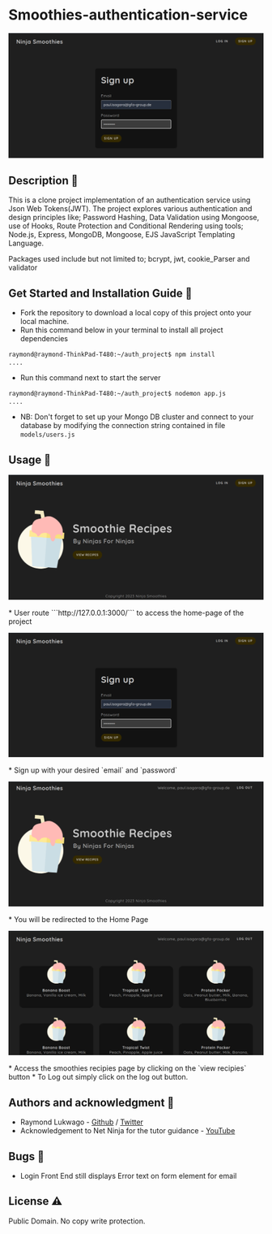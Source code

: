 # Smoothies-authentication-service

<p align="center">
    <img src="public/signup.png" alt="EmailScrapper"/>
</p>

## Description :book:

This is a clone project implementation of an authentication service using Json Web Tokens(JWT). The project explores various authentication and design principles like; Password Hashing, Data Validation using Mongoose, use of Hooks, Route Protection and Conditional Rendering using tools; Node.js, Express, MongoDB, Mongoose, EJS JavaScript Templating Language. 

Packages used include but not limited to; bcrypt, jwt, cookie_Parser and validator

## Get Started and Installation Guide :couple:

* Fork the repository to download a local copy of this project onto your local machine.
* Run this command below in your terminal to install all project dependencies
```shell
raymond@raymond-ThinkPad-T480:~/auth_project$ npm install
....
```
* Run this command next to start the server
```shell
raymond@raymond-ThinkPad-T480:~/auth_project$ nodemon app.js
....
```

* NB: Don't forget to set up your Mongo DB cluster and connect to your database by modifying the connection string contained in file `models/users.js`

## Usage :open_file_folder:
<p align="center">
    <img src="public/index.png" alt="EmailScrapper"/>
</p>
* User route ```http://127.0.0.1:3000/``` to access the home-page of the project
<p align="center">
    <img src="public/signup.png" alt="EmailScrapper"/>
</p>
* Sign up with your desired `email` and `password`
<p align="center">
    <img src="public/logged_in_index.png" alt="EmailScrapper"/>
</p>
* You will be redirected to the Home Page
<p align="center">
    <img src="public/recipies_page.png" alt="EmailScrapper"/>
</p>
* Access the smoothies recipies page by clicking on the `view recipies` button
* To Log out simply click on the log out button.

## Authors and acknowledgment :school:
* Raymond Lukwago - [Github](https://github.com/lukwagoraymond) / [Twitter](https://twitter.com/lukwagoraymond)  
* Acknowledgement to Net Ninja for the tutor guidance - [YouTube](https://www.youtube.com/playlist?list=PL4cUxeGkcC9iqqESP8335DA5cRFp8loyp)

## Bugs :bug:
- Login Front End still displays Error text on form element for email

## License :warning:
Public Domain. No copy write protection.
